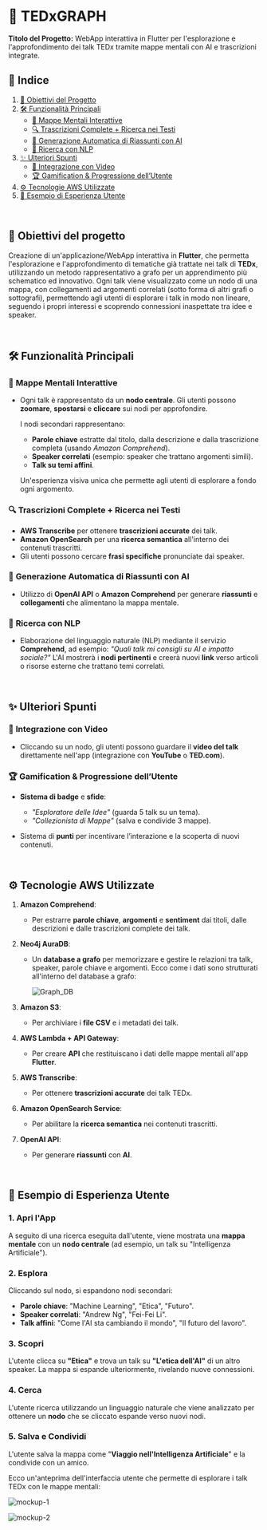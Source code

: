 # 🎯 **TEDxGRAPH**
**Titolo del Progetto:** WebApp interattiva in Flutter per l'esplorazione e l'approfondimento dei talk TEDx tramite mappe mentali con AI e trascrizioni integrate.

## 📌 **Indice**
1. [🎯 Obiettivi del Progetto](#-obiettivi-del-progetto)  
2. [🛠️ Funzionalità Principali](#️-funzionalità-principali)  
   - [🧠 Mappe Mentali Interattive](#-mappe-mentali-interattive)  
   - [🔍 Trascrizioni Complete + Ricerca nei Testi](#-trascrizioni-complete--ricerca-nei-testi)  
   - [🤖 Generazione Automatica di Riassunti con AI](#-generazione-automatica-di-riassunti-con-ai)  
   - [💬 Ricerca con NLP](#-ricerca-con-nlp)  
3. [✨ Ulteriori Spunti](#-ulteriori-spunti)  
   - [🎥 Integrazione con Video](#-integrazione-con-video)  
   - [🏆 Gamification & Progressione dell’Utente](#-gamification--progressione-dellutente)  
4. [⚙️ Tecnologie AWS Utilizzate](#️-tecnologie-aws-utilizzate)  
5. [🌟 Esempio di Esperienza Utente](#-esempio-di-esperienza-utente)  

&nbsp;
## 🎯 **Obiettivi del progetto**
Creazione di un'applicazione/WebApp interattiva in **Flutter**, che permetta l'esplorazione e l'approfondimento di tematiche già trattate nei talk di **TEDx**, utilizzando un metodo rappresentativo a grafo per un apprendimento più schematico ed innovativo. Ogni talk viene visualizzato come un nodo di una mappa, con collegamenti ad argomenti correlati (sotto forma di altri grafi o sottografi), permettendo agli utenti di esplorare i talk in modo non lineare, seguendo i propri interessi e scoprendo connessioni inaspettate tra idee e speaker.

&nbsp;
## 🛠️ **Funzionalità Principali**

### 🧠 **Mappe Mentali Interattive**
- Ogni talk è rappresentato da un **nodo centrale**. Gli utenti possono **zoomare**, **spostarsi** e **cliccare** sui nodi per approfondire.
  
  I nodi secondari rappresentano:
  - **Parole chiave** estratte dal titolo, dalla descrizione e dalla trascrizione completa (usando *Amazon Comprehend*).
  - **Speaker correlati** (esempio: speaker che trattano argomenti simili).
  - **Talk su temi affini**.

  Un'esperienza visiva unica che permette agli utenti di esplorare a fondo ogni argomento.

### 🔍 **Trascrizioni Complete + Ricerca nei Testi**
- **AWS Transcribe** per ottenere **trascrizioni accurate** dei talk.
- **Amazon OpenSearch** per una **ricerca semantica** all'interno dei contenuti trascritti.
- Gli utenti possono cercare **frasi specifiche** pronunciate dai speaker.

### 🤖 **Generazione Automatica di Riassunti con AI**
- Utilizzo di **OpenAI API** o **Amazon Comprehend** per generare **riassunti** e **collegamenti** che alimentano la mappa mentale.

### 💬 **Ricerca con NLP**
- Elaborazione del linguaggio naturale (NLP) mediante il servizio **Comprehend**, ad esempio:
  *"Quali talk mi consigli su AI e impatto sociale?"*
  L'AI mostrerà i **nodi pertinenti** e creerà nuovi **link** verso articoli o risorse esterne che trattano temi correlati.

&nbsp;
## ✨ **Ulteriori Spunti**

### 🎥 **Integrazione con Video**
- Cliccando su un nodo, gli utenti possono guardare il **video del talk** direttamente nell'app (integrazione con **YouTube** o **TED.com**).

### 🏆 **Gamification & Progressione dell’Utente**
- **Sistema di badge** e **sfide**:
  - *"Esploratore delle Idee"* (guarda 5 talk su un tema).
  - *"Collezionista di Mappe"* (salva e condivide 3 mappe).
  
- Sistema di **punti** per incentivare l’interazione e la scoperta di nuovi contenuti.

&nbsp;
## ⚙️ **Tecnologie AWS Utilizzate**

1. **Amazon Comprehend**:
   - Per estrarre **parole chiave**, **argomenti** e **sentiment** dai titoli, dalle descrizioni e dalle trascrizioni complete dei talk.

2. **Neo4j AuraDB**:
   - Un **database a grafo** per memorizzare e gestire le relazioni tra talk, speaker, parole chiave e argomenti. Ecco come i dati sono strutturati all'interno del database a grafo:
     
     ![Graph_DB](https://github.com/user-attachments/assets/998295c9-bc34-409b-b7c3-1ed437510a2f)

3. **Amazon S3**:
   - Per archiviare i **file CSV** e i metadati dei talk.

4. **AWS Lambda + API Gateway**:
   - Per creare **API** che restituiscano i dati delle mappe mentali all'app **Flutter**.

5. **AWS Transcribe**:
   - Per ottenere **trascrizioni accurate** dei talk TEDx.

6. **Amazon OpenSearch Service**:
   - Per abilitare la **ricerca semantica** nei contenuti trascritti.

7. **OpenAI API**:
   - Per generare **riassunti** con **AI**.

&nbsp;
## 🌟 **Esempio di Esperienza Utente**

### 1. **Apri l'App**
A seguito di una ricerca eseguita dall'utente, viene mostrata una **mappa mentale** con un **nodo centrale** (ad esempio, un talk su "Intelligenza Artificiale").

### 2. **Esplora**
Cliccando sul nodo, si espandono nodi secondari:
  - **Parole chiave**: "Machine Learning", "Etica", "Futuro".
  - **Speaker correlati**: "Andrew Ng", "Fei-Fei Li".
  - **Talk affini**: "Come l'AI sta cambiando il mondo", "Il futuro del lavoro".

### 3. **Scopri**
L'utente clicca su **"Etica"** e trova un talk su **"L'etica dell'AI"** di un altro speaker. La mappa si espande ulteriormente, rivelando nuove connessioni.

### 4. **Cerca**
L'utente ricerca utilizzando un linguaggio naturale che viene analizzato per ottenere un **nodo** che se cliccato espande verso nuovi nodi.

### 5. **Salva e Condividi**
L'utente salva la mappa come "**Viaggio nell'Intelligenza Artificiale**" e la condivide con un amico.

Ecco un'anteprima dell'interfaccia utente che permette di esplorare i talk TEDx con le mappe mentali:

![mockup-1](https://github.com/user-attachments/assets/ae4d7143-3982-42db-a312-fdef86726680)

![mockup-2](https://github.com/user-attachments/assets/317d61db-731b-4eb4-bb99-738de6ff2c17)
